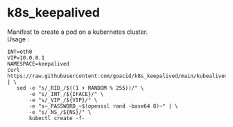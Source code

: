 # k8s_keepalived

Manifest to create a pod on a kubernetes cluster.  
Usage :
    
    INT=eth0
    VIP=10.0.0.1
    NAMESPACE=keepalived
    curl https://raw.githubusercontent.com/goacid/k8s_keepalived/main/kubealived.yaml | \
       sed -e "s/_RID_/$((1 + RANDOM % 255))/" \
           -e "s/_INT_/${IFACE}/" \
           -e "s/_VIP_/${VIP}/" \
           -e "s~_PASSWORD_~$(openssl rand -base64 8)~" | \
           -e "s/_NS_/${NS}/" \
           kubectl create -f-
    
